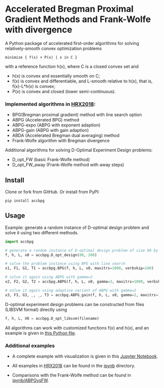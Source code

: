 # Accelerated Bregman Proximal Gradient Methods and Frank-Wolfe with divergence

A Python package of accelerated first-order algorithms for solving relatively-smooth convex optimization problems

    minimize { f(x) + P(x) | x in C }

with a reference function h(x), where C is a closed convex set and

* h(x) is convex and essentially smooth on C;
* f(x) is convex and differentiable, and L-smooth relative to h(x), that is, f(x)-L*h(x) is convex;
* P(x) is convex and closed (lower semi-continuous).

### Implemented algorithms in [HRX2018](https://arxiv.org/abs/1808.03045):

* BPG(Bregman proximal gradient) method with line search option
* ABPG (Accelerated BPG) method
* ABPG-expo (ABPG with exponent adaption)
* ABPG-gain (ABPG with gain adaption)
* ABDA (Accelerated Bregman dual averaging) method
* Frank-Wolfe algorithm with Bregman divergence

Additional algorithms for solving D-Optimal Experiment Design problems:

* D_opt_FW (basic Frank-Wolfe method)
* D_opt_FW_away (Frank-Wolfe method with away steps)

## Install

Clone or fork from GitHub. Or install from PyPI:

    pip install accbpg

## Usage

Example: generate a random instance of D-optimal design problem and solve it using two different methods.

```python
import accbpg

# generate a random instance of D-optimal design problem of size 80 by 200
f, h, L, x0 = accbpg.D_opt_design(80, 200)

# solve the problem instance using BPG with line search
x1, F1, G1, T1 = accbpg.BPG(f, h, L, x0, maxitrs=1000, verbskip=100)

# solve it again using ABPG with gamma=2
x2, F2, G2, T2 = accbpg.ABPG(f, h, L, x0, gamma=2, maxitrs=1000, verbskip=100)

# solve it again using adaptive variant of ABPG with gamma=2
x3, F3, G3, _, _, T3 = accbpg.ABPG_gain(f, h, L, x0, gamma=2, maxitrs=1000, verbskip=100)
```

D-optimal experiment design problems can be constructed from files (LIBSVM format) directly using

```python
f, h, L, X0 = accbpg.D_opt_libsvm(filename)
```

All algorithms can work with customized functions f(x) and h(x), and an example is given in [this Python file](accbpg/ex_LR_L2L1Linf.py).

### Additional examples

* A complete example with visualization is given in this [Jupyter Notebook](ipynb/ex_Dopt_random.ipynb).

* All examples in [HRX2018](https://arxiv.org/abs/1808.03045) can be found in the [ipynb](ipynb/) directory.

* Comparisons with the Frank-Wolfe method can be found in [ipynb/ABPGvsFW](ipynb/ABPGvsFW/).


